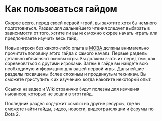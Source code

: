 # Как пользоваться гайдом

Скорее всего, перед своей первой игрой, вы захотите хотя бы немного подготовиться.
Раздел для дальнейшего чтения следует выбирать в зависимости от того, хотите ли вы как можно скорее начать играть или предпочитаете изучить весь гайд.

Новые игроки без какого-либо опыта в [MOBA](https://ru.wikipedia.org/wiki/MOBA) должны внимательно прочитать половину этого гайда с самого начала. Первые разделы детально объясняют основы игры. Вы должны знать их перед тем, как соревноваться с другими игроками. Затем в гайде вы найдете всю необходимую информацию для вашей первой игры. Дальнейшие разделы посвящены более сложным и продвинутым техникам. Вы сможете приступить к их изучению, когда накопите некоторый опыт.

Ссылки на видео и Wiki странички будут полезны для изучения ньюансов, которые не вошли в этот гайд.

Последний раздел содержит ссылки на другие ресурсы, где вы сможете найти гайды, видео, новости, видеотрансляции и форумы по Dota 2.
